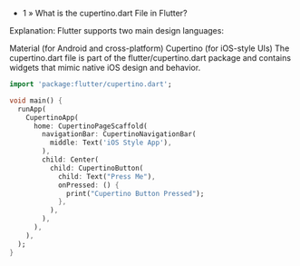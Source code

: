 
- 1 » What is the cupertino.dart File in Flutter?

Explanation:
Flutter supports two main design languages:

Material (for Android and cross-platform)
Cupertino (for iOS-style UIs)
The cupertino.dart file is part of the flutter/cupertino.dart package and contains widgets that mimic native iOS design and behavior.

```dart
import 'package:flutter/cupertino.dart';

void main() {
  runApp(
    CupertinoApp(
      home: CupertinoPageScaffold(
        navigationBar: CupertinoNavigationBar(
          middle: Text('iOS Style App'),
        ),
        child: Center(
          child: CupertinoButton(
            child: Text("Press Me"),
            onPressed: () {
              print("Cupertino Button Pressed");
            },
          ),
        ),
      ),
    ),
  );
}
```

